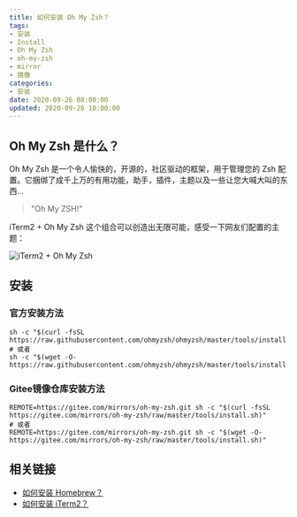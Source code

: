 ```yaml
---
title: 如何安装 Oh My Zsh？
tags:
- 安装
- Install
- Oh My Zsh
- oh-my-zsh
- mirror
- 镜像
categories:
- 安装
date: 2020-09-26 08:00:00
updated: 2020-09-26 10:00:00
---
```


## Oh My Zsh 是什么？

Oh My Zsh 是一个令人愉快的，开源的，社区驱动的框架，用于管理您的 Zsh 配置。它捆绑了成千上万的有用功能，助手，插件，主题以及一些让您大喊大叫的东西... 

> "Oh My ZSH!"

iTerm2 + Oh My Zsh 这个组合可以创造出无限可能，感受一下网友们配置的主题：

![iTerm2 + Oh My Zsh](https://up-img.yonghong.tech/pic/2020/09/25-14-42-BwYsU5-FbqgAm.jpg)

<!-- more -->

## 安装

### 官方安装方法

```shell
sh -c "$(curl -fsSL https://raw.githubusercontent.com/ohmyzsh/ohmyzsh/master/tools/install.sh)"
# 或者
sh -c "$(wget -O- https://raw.githubusercontent.com/ohmyzsh/ohmyzsh/master/tools/install.sh)"
```

### Gitee镜像仓库安装方法

```shell
REMOTE=https://gitee.com/mirrors/oh-my-zsh.git sh -c "$(curl -fsSL https://gitee.com/mirrors/oh-my-zsh/raw/master/tools/install.sh)"
# 或者
REMOTE=https://gitee.com/mirrors/oh-my-zsh.git sh -c "$(wget -O- https://gitee.com/mirrors/oh-my-zsh/raw/master/tools/install.sh)"
```

## 相关链接

- [如何安装 Homebrew？](/install/install-homebrew/)
- [如何安装 iTerm2？](/install/install-iterm2/)
